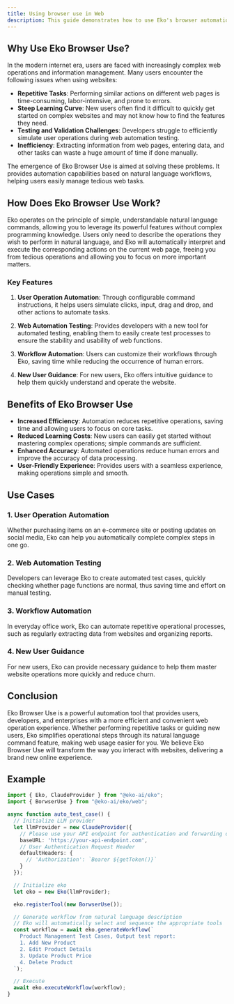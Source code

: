 ```yaml
---
title: Using browser use in Web
description: This guide demonstrates how to use Eko's browser automation capabilities in a Web environment, building on those fundamental concepts.
---
```


## Why Use Eko Browser Use?

In the modern internet era, users are faced with increasingly complex web operations and information management. Many users encounter the following issues when using websites:

- **Repetitive Tasks**: Performing similar actions on different web pages is time-consuming, labor-intensive, and prone to errors.
- **Steep Learning Curve**: New users often find it difficult to quickly get started on complex websites and may not know how to find the features they need.
- **Testing and Validation Challenges**: Developers struggle to efficiently simulate user operations during web automation testing.
- **Inefficiency**: Extracting information from web pages, entering data, and other tasks can waste a huge amount of time if done manually.

The emergence of Eko Browser Use is aimed at solving these problems. It provides automation capabilities based on natural language workflows, helping users easily manage tedious web tasks.

## How Does Eko Browser Use Work?

Eko operates on the principle of simple, understandable natural language commands, allowing you to leverage its powerful features without complex programming knowledge. Users only need to describe the operations they wish to perform in natural language, and Eko will automatically interpret and execute the corresponding actions on the current web page, freeing you from tedious operations and allowing you to focus on more important matters.

### Key Features

1. **User Operation Automation**: Through configurable command instructions, it helps users simulate clicks, input, drag and drop, and other actions to automate tasks.

2. **Web Automation Testing**: Provides developers with a new tool for automated testing, enabling them to easily create test processes to ensure the stability and usability of web functions.

3. **Workflow Automation**: Users can customize their workflows through Eko, saving time while reducing the occurrence of human errors.

4. **New User Guidance**: For new users, Eko offers intuitive guidance to help them quickly understand and operate the website.

## Benefits of Eko Browser Use

- **Increased Efficiency**: Automation reduces repetitive operations, saving time and allowing users to focus on core tasks.
- **Reduced Learning Costs**: New users can easily get started without mastering complex operations; simple commands are sufficient.
- **Enhanced Accuracy**: Automated operations reduce human errors and improve the accuracy of data processing.
- **User-Friendly Experience**: Provides users with a seamless experience, making operations simple and smooth.

## Use Cases

### 1. User Operation Automation

Whether purchasing items on an e-commerce site or posting updates on social media, Eko can help you automatically complete complex steps in one go.

### 2. Web Automation Testing

Developers can leverage Eko to create automated test cases, quickly checking whether page functions are normal, thus saving time and effort on manual testing.

### 3. Workflow Automation

In everyday office work, Eko can automate repetitive operational processes, such as regularly extracting data from websites and organizing reports.

### 4. New User Guidance

For new users, Eko can provide necessary guidance to help them master website operations more quickly and reduce churn.

## Conclusion

Eko Browser Use is a powerful automation tool that provides users, developers, and enterprises with a more efficient and convenient web operation experience. Whether performing repetitive tasks or guiding new users, Eko simplifies operational steps through its natural language command feature, making web usage easier for you. We believe Eko Browser Use will transform the way you interact with websites, delivering a brand new online experience.

## Example

```typescript
import { Eko, ClaudeProvider } from "@eko-ai/eko";
import { BorwserUse } from "@eko-ai/eko/web";

async function auto_test_case() {
  // Initialize LLM provider
  let llmProvider = new ClaudeProvider({
    // Please use your API endpoint for authentication and forwarding on the server side, do not expose API keys in the frontend
    baseURL: 'https://your-api-endpoint.com',
    // User Authentication Request Header
    defaultHeaders: {
      // 'Authorization': `Bearer ${getToken()}`
    }
  });

  // Initialize eko
  let eko = new Eko(llmProvider);

  eko.registerTool(new BorwserUse());

  // Generate workflow from natural language description
  // Eko will automatically select and sequence the appropriate tools
  const workflow = await eko.generateWorkflow(`
    Product Management Test Cases, Output test report:
    1. Add New Product
    2. Edit Product Details
    3. Update Product Price
    4. Delete Product
  `);

  // Execute
  await eko.executeWorkflow(workflow);
}
```
